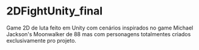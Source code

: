 # 2DFightUnity_final
Game 2D de luta feito em Unity com cenários inspirados no game Michael Jackson's Moonwalker de 88 mas com personagens totalmentes criados exclusivamente pro projeto.
